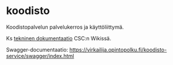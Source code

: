 # koodisto

Koodistopalvelun palvelukerros ja käyttöliittymä. 

Ks [tekninen dokumentaatio](https://confluence.csc.fi/display/OPHPALV/Koodistopalvelun+tekninen+dokumentaatio) CSC:n Wikissä.

Swagger-documentaatio: https://virkailija.opintopolku.fi/koodisto-service/swagger/index.html
